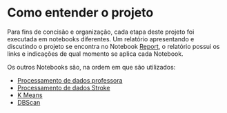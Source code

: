 # Como entender o projeto

Para fins de concisão e organização, cada etapa deste projeto foi executada em notebooks diferentes. Um relatório apresentando e discutindo o projeto se encontra no Notebook [Report](Report/Report_ra216179), o relatório possui os links e indicações de qual momento se aplica cada Notebook.

Os outros Notebooks são, na ordem em que são utilizados:

- [Processamento de dados professora](Notebooks/parsingData1_ra216179.ipynb)
- [Processamento de dados Stroke](Notebooks/parsingData_ra216179.ipynb)
- [K Means](Notebooks/kMeans_ra216179.ipynb)
- [DBScan](Notebooks/dbscan_ra216179.ipynb)